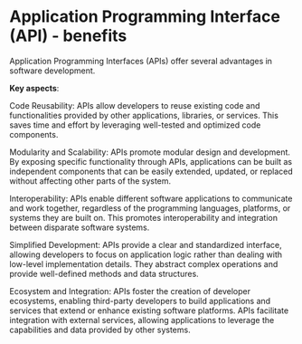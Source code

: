 # Application Programming Interface (API) - benefits

Application Programming Interfaces (APIs) offer several advantages in software development.

**Key aspects**:

Code Reusability: APIs allow developers to reuse existing code and functionalities provided by other applications, libraries, or services. This saves time and effort by leveraging well-tested and optimized code components.

Modularity and Scalability: APIs promote modular design and development. By exposing specific functionality through APIs, applications can be built as independent components that can be easily extended, updated, or replaced without affecting other parts of the system.

Interoperability: APIs enable different software applications to communicate and work together, regardless of the programming languages, platforms, or systems they are built on. This promotes interoperability and integration between disparate software systems.

Simplified Development: APIs provide a clear and standardized interface, allowing developers to focus on application logic rather than dealing with low-level implementation details. They abstract complex operations and provide well-defined methods and data structures.

Ecosystem and Integration: APIs foster the creation of developer ecosystems, enabling third-party developers to build applications and services that extend or enhance existing software platforms. APIs facilitate integration with external services, allowing applications to leverage the capabilities and data provided by other systems.
